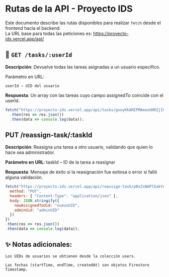 #  Rutas de la API - Proyecto IDS

Este documento describe las rutas disponibles para realizar `fetch` desde el frontend hacia el backend.  
La URL base para todas las peticiones es: https://proyecto-ids.vercel.app/api/

## 👤 `GET /tasks/:userId`

**Descripción**:
Devuelve todas las tareas asignadas a un usuario específico.

Parámetro en URL:

    userId – UID del usuario

**Respuesta**:
Un array con las tareas cuyo campo assignedTo coincide con el userId.

```js
fetch("https://proyecto-ids.vercel.app/api/tasks/gxoyKkAMIPMAeeoUHRZjIQhUkH52")
  .then(res => res.json())
  .then(data => console.log(data));

```

## PUT /reassign-task/:taskId
**Descripción**:
Reasigna una tarea a otro usuario, validando que quien lo hace sea administrador.

**Parámetro en URL**:
    taskId – ID de la tarea a reasignar

**Respuesta**:
Mensaje de éxito si la reasignación fue exitosa o error si falló alguna validación.

```js
fetch("https://proyecto-ids.vercel.app/api/reassign-task/pBxZsNAPlEakYecJ022U", {
  method: "PUT",
  headers: { "Content-Type": "application/json" },
  body: JSON.stringify({
    newAssignedToUid: "nuevoUID",
    adminUid: "adminUID"
  })
})
.then(res => res.json())
.then(data => console.log(data));


```
## ✨ Notas adicionales:

    Los UIDs de usuarios se obtienen desde la colección users.

    Las fechas (startTime, endTime, createdAt) son objetos Firestore Timestamp.